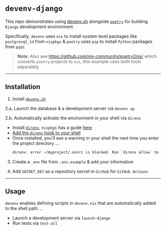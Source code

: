 # `devenv-django`

This repo demonstrates using [devenv.sh](https://devenv.sh/) alongside [`poetry`](https://python-poetry.org/docs/) for building `Django` development environment.

Specifically,  `devenv` uses `nix` to install system level packages like `postgresql_14` from `nixpkgs` & `poetry` uses `pip` to install `Python` packages from `pypi`

> **Note**:  Also see https://github.com/nix-community/poetry2nix/ which converts `poetry` projects to `nix`,  this example uses both tools separately


---


## Installation

1. Install [`devenv.sh`](https://devenv.sh/getting-started)

2.a. Launch the database & a development server via `devenv up`

2.b. Automatically activate the environment in your shell via `direnv`

  - Install [`direnv`](https://direnv.net/docs/installation.html),  `nixpkgs` has a guide [here](https://search.nixos.org/packages?query=direnv)
  - [Add the `direnv` hook to your shell](https://direnv.net/docs/hook.html)
  - Once installed, you'll see a warning in your shell the next time you enter the project directory ...
    ```sh
    direnv: error ~/myproject/.envrc is blocked. Run `direnv allow` to approve its content
    ```

3. Create a `.env` file from `.env.example` & add your information

4. Add `SECRET_KEY` as a repository secret in `GitHub` for `GitHub Actions`


---


## Usage

`devenv` enables defining scripts in `devenv.nix` that are automatically added to the shell path ...

- Launch a development server via `launch-django`
- Run tests via `test-all`
